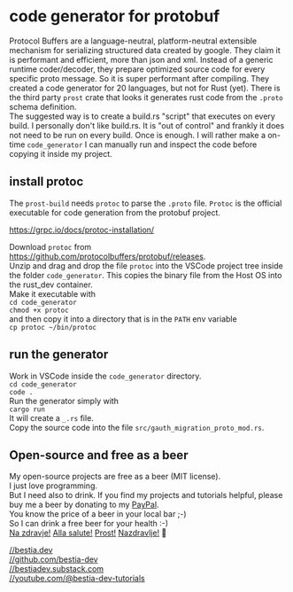 # code generator for protobuf

Protocol Buffers are a language-neutral, platform-neutral extensible mechanism for serializing structured data created by google. They claim it is performant and efficient, more than json and xml. Instead of a generic runtime coder/decoder, they prepare optimized source code for every specific proto message. So it is super performant after compiling. They created a code generator for 20 languages, but not for Rust (yet). There is the third party `prost` crate that looks it generates rust code from the `.proto` schema definition.  
The suggested way is to create a build.rs "script" that executes on every build. I personally don't like build.rs. It is "out of control" and frankly it does not need to be run on every build. Once is enough. I will rather make a on-time `code_generator` I can manually run and inspect the code before copying it inside my project.  

## install protoc

The `prost-build` needs `protoc` to parse the `.proto` file. `Protoc` is the official executable for code generation from the protobuf project.

<https://grpc.io/docs/protoc-installation/>

Download `protoc` from <https://github.com/protocolbuffers/protobuf/releases>.  
Unzip and drag and drop the file `protoc` into the VSCode project tree inside the folder `code_generator`. This copies the binary file from the Host OS into the rust_dev container.  
Make it executable with  
`cd code_generator`  
`chmod +x protoc`  
and then copy it into a directory that is in the `PATH` env variable  
`cp protoc ~/bin/protoc`  

## run the generator

Work in VSCode inside the `code_generator` directory.  
`cd code_generator`  
`code .`  
Run the generator simply with  
`cargo run`  
It will create a `_.rs` file.  
Copy the source code into the file `src/gauth_migration_proto_mod.rs`.

## Open-source and free as a beer

My open-source projects are free as a beer (MIT license).  
I just love programming.  
But I need also to drink. If you find my projects and tutorials helpful, please buy me a beer by donating to my [PayPal](https://paypal.me/LucianoBestia).  
You know the price of a beer in your local bar ;-)  
So I can drink a free beer for your health :-)  
[Na zdravje!](https://translate.google.com/?hl=en&sl=sl&tl=en&text=Na%20zdravje&op=translate) [Alla salute!](https://dictionary.cambridge.org/dictionary/italian-english/alla-salute) [Prost!](https://dictionary.cambridge.org/dictionary/german-english/prost) [Nazdravlje!](https://matadornetwork.com/nights/how-to-say-cheers-in-50-languages/) 🍻

[//bestia.dev](https://bestia.dev)  
[//github.com/bestia-dev](https://github.com/bestia-dev)  
[//bestiadev.substack.com](https://bestiadev.substack.com)  
[//youtube.com/@bestia-dev-tutorials](https://youtube.com/@bestia-dev-tutorials)  
